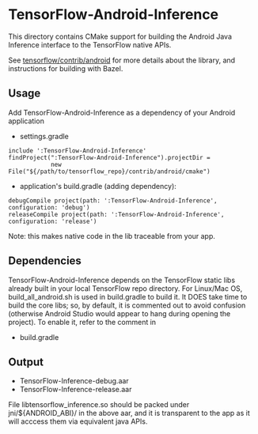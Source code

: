 TensorFlow-Android-Inference
============================
This directory contains CMake support for building the Android Java Inference
interface to the TensorFlow native APIs.

See [tensorflow/contrib/android](..) for more details about the library, and
instructions for building with Bazel.

Usage
-----
Add TensorFlow-Android-Inference as a dependency of your Android application

* settings.gradle

```
include ':TensorFlow-Android-Inference'
findProject(":TensorFlow-Android-Inference").projectDir = 
            new File("${/path/to/tensorflow_repo}/contrib/android/cmake")
```

* application's build.gradle (adding dependency):

```
debugCompile project(path: ':TensorFlow-Android-Inference', configuration: 'debug')
releaseCompile project(path: ':TensorFlow-Android-Inference', configuration: 'release')
```
Note: this makes native code in the lib traceable from your app.

Dependencies
------------
TensorFlow-Android-Inference depends on the TensorFlow static libs already built
in your local TensorFlow repo directory. For Linux/Mac OS, build_all_android.sh
is used in build.gradle to build it. It DOES take time to build the core libs;
so, by default, it is commented out to avoid confusion (otherwise
Android Studio would appear to hang during opening the project).
To enable it, refer to the comment in

* build.gradle

Output
------
- TensorFlow-Inference-debug.aar
- TensorFlow-Inference-release.aar

File libtensorflow_inference.so should be packed under jni/${ANDROID_ABI}/
in the above aar, and it is transparent to the app as it will acccess them via
equivalent java APIs.

